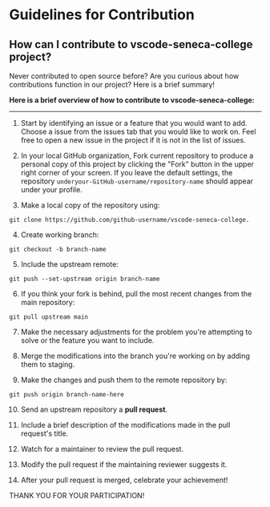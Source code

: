 # Guidelines for Contribution

## How can I contribute to vscode-seneca-college project?

Never contributed to open source before? Are you curious about how contributions function in our project?
Here is a brief summary!

**Here is a brief overview of how to contribute to vscode-seneca-college:**

---

1. Start by identifying an issue or a feature that you would want to add. Choose a issue from the issues tab that you would like to work on. Feel free to open a new issue in the project if it is not in the list of issues.

2. In your local GitHub organization, Fork current repository to produce a personal copy of this project by clicking the "Fork" button in the upper right corner of your screen. If you leave the default settings, the repository `underyour-GitHub-username/repository-name` should appear under your profile.

3. Make a local copy of the repository using:

```
git clone https://github.com/github-username/vscode-seneca-college.
```

4. Create working branch:

```
git checkout -b branch-name
```

5. Include the upstream remote:

```
git push --set-upstream origin branch-name
```

6. If you think your fork is behind, pull the most recent changes from the main repository:

```
git pull upstream main
```

7. Make the necessary adjustments for the problem you're attempting to solve or the feature you want to include.

8. Merge the modifications into the branch you're working on by adding them to staging.

9. Make the changes and push them to the remote repository by:

```
git push origin branch-name-here
```

10. Send an upstream repository a **pull request**.

11. Include a brief description of the modifications made in the pull request's title.

12. Watch for a maintainer to review the pull request.

13. Modify the pull request if the maintaining reviewer suggests it.

14. After your pull request is merged, celebrate your achievement!

THANK YOU FOR YOUR PARTICIPATION!
